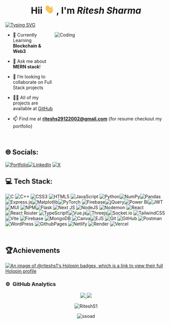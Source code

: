<h1 align="center">Hii <img src="https://raw.githubusercontent.com/ABSphreak/ABSphreak/master/gifs/Hi.gif" width="30px">
, I'm <i>Ritesh Sharma</i></h1>

[![Typing SVG](https://readme-typing-svg.herokuapp.com?font=Carattere&size=30&duration=4000&pause=1&color=6D32FF&background=ED9BFF00&width=435&lines=I'm+a+Full-Stack+Developer+!;I'm+a+Programmer+!;And+I'm+glad+you+are+here+%F0%9F%92%96)](https://git.io/typing-svg)

<img  align="right" width="350" height="250" alt="Coding" src="https://images-wixmp-ed30a86b8c4ca887773594c2.wixmp.com/f/c83c004e-1370-4756-88e5-4071de797088/de0dib6-0d584820-45d9-49c8-a54d-a33b98ac8372.gif?token=eyJ0eXAiOiJKV1QiLCJhbGciOiJIUzI1NiJ9.eyJzdWIiOiJ1cm46YXBwOjdlMGQxODg5ODIyNjQzNzNhNWYwZDQxNWVhMGQyNmUwIiwiaXNzIjoidXJuOmFwcDo3ZTBkMTg4OTgyMjY0MzczYTVmMGQ0MTVlYTBkMjZlMCIsIm9iaiI6W1t7InBhdGgiOiJcL2ZcL2M4M2MwMDRlLTEzNzAtNDc1Ni04OGU1LTQwNzFkZTc5NzA4OFwvZGUwZGliNi0wZDU4NDgyMC00NWQ5LTQ5YzgtYTU0ZC1hMzNiOThhYzgzNzIuZ2lmIn1dXSwiYXVkIjpbInVybjpzZXJ2aWNlOmZpbGUuZG93bmxvYWQiXX0.oIKwFOK9Aqd8E2YOv8KDWQoSyNhyM_7E6T34Td20ZKE">


- 🔭 Currently Learning <b> Blockchain & Web3</b>
- 💬 Ask me about **MERN stack**!

- 👯 I’m looking to collaborate on Full Stack projects

- 👨‍💻 All of my projects are available at [GitHub](https://github.com/RiteshS1/)

- 📫 Find me at **riteshs29122002@gmail.com** {for resume checkout my portfolio}


<br>

## 🌐 Socials:


[![Portfolio](https://img.shields.io/badge/Portfolio-%2300759.svg?logo=website&logoColor=white)](https://riteshs.vercel.app/)[![LinkedIn](https://img.shields.io/badge/LinkedIn-%230077B5.svg?logo=linkedin&logoColor=white)](https://linkedin.com/in/ritesh-sharma-8477a424a/) [![X](https://img.shields.io/badge/X-black.svg?logo=X&logoColor=white)](https://x.com/delphic_RS)


## 💻 Tech Stack:
![C](https://img.shields.io/badge/c-%2300599C.svg?style=for-the-badge&logo=c&logoColor=white) ![C++](https://img.shields.io/badge/c++-%2300599C.svg?style=for-the-badge&logo=c%2B%2B&logoColor=white) ![CSS3](https://img.shields.io/badge/css3-%231572B6.svg?style=for-the-badge&logo=css3&logoColor=white) ![HTML5](https://img.shields.io/badge/html5-%23E34F26.svg?style=for-the-badge&logo=html5&logoColor=white) ![JavaScript](https://img.shields.io/badge/javascript-%23323330.svg?style=for-the-badge&logo=javascript&logoColor=%23F7DF1E) ![Python](https://img.shields.io/badge/python-3670A0?style=for-the-badge&logo=python&logoColor=ffdd54)![NumPy](https://img.shields.io/badge/numpy-%23013243.svg?style=for-the-badge&logo=numpy&logoColor=white)![Pandas](https://img.shields.io/badge/pandas-%23150458.svg?style=for-the-badge&logo=pandas&logoColor=white)![Express.js](https://img.shields.io/badge/express.js-%23404d59.svg?style=for-the-badge&logo=express&logoColor=%2361DAFB)![Matplotlib](https://img.shields.io/badge/Matplotlib-%23ffffff.svg?style=for-the-badge&logo=Matplotlib&logoColor=black)![PyTorch](https://img.shields.io/badge/PyTorch-%23EE4C2C.svg?style=for-the-badge&logo=PyTorch&logoColor=white) ![Firebase](https://img.shields.io/badge/firebase-%23039BE5.svg?style=for-the-badge&logo=firebase)![jQuery](https://img.shields.io/badge/jquery-%230769AD.svg?style=for-the-badge&logo=jquery&logoColor=white)![Power Bi](https://img.shields.io/badge/power_bi-F2C811?style=for-the-badge&logo=powerbi&logoColor=black)![JWT](https://img.shields.io/badge/JWT-black?style=for-the-badge&logo=JSON%20web%20tokens) ![MUI](https://img.shields.io/badge/MUI-%230081CB.svg?style=for-the-badge&logo=mui&logoColor=white) ![NPM](https://img.shields.io/badge/NPM-%23CB3837.svg?style=for-the-badge&logo=npm&logoColor=white)![Flask](https://img.shields.io/badge/flask-%23000.svg?style=for-the-badge&logo=flask&logoColor=white) ![Next JS](https://img.shields.io/badge/Next-black?style=for-the-badge&logo=next.js&logoColor=white) ![NodeJS](https://img.shields.io/badge/node.js-6DA55F?style=for-the-badge&logo=node.js&logoColor=white) ![Nodemon](https://img.shields.io/badge/NODEMON-%23323330.svg?style=for-the-badge&logo=nodemon&logoColor=%BBDEAD) ![React](https://img.shields.io/badge/react-%2320232a.svg?style=for-the-badge&logo=react&logoColor=%2361DAFB)![React Router](https://img.shields.io/badge/React_Router-CA4245?style=for-the-badge&logo=react-router&logoColor=white) ![TypeScript](https://img.shields.io/badge/typescript-%23007ACC.svg?style=for-the-badge&logo=typescript&logoColor=white)!![Vue.js](https://img.shields.io/badge/vuejs-%2335495e.svg?style=for-the-badge&logo=vuedotjs&logoColor=%234FC08D)![Threejs](https://img.shields.io/badge/threejs-black?style=for-the-badge&logo=three.js&logoColor=white)![Socket.io](https://img.shields.io/badge/Socket.io-black?style=for-the-badge&logo=socket.io&badgeColor=010101) ![TailwindCSS](https://img.shields.io/badge/tailwindcss-%2338B2AC.svg?style=for-the-badge&logo=tailwind-css&logoColor=white) ![Vite](https://img.shields.io/badge/vite-%23646CFF.svg?style=for-the-badge&logo=vite&logoColor=white) ![Firebase](https://img.shields.io/badge/firebase-a08021?style=for-the-badge&logo=firebase&logoColor=ffcd34) ![MongoDB](https://img.shields.io/badge/MongoDB-%234ea94b.svg?style=for-the-badge&logo=mongodb&logoColor=white) ![Canva](https://img.shields.io/badge/Canva-%2300C4CC.svg?style=for-the-badge&logo=Canva&logoColor=white)![EJS](https://img.shields.io/badge/ejs-%23B4CA65.svg?style=for-the-badge&logo=ejs&logoColor=black) ![Git](https://img.shields.io/badge/git-%23F05033.svg?style=for-the-badge&logo=git&logoColor=white) ![GitHub](https://img.shields.io/badge/github-%23121011.svg?style=for-the-badge&logo=github&logoColor=white) ![Postman](https://img.shields.io/badge/Postman-FF6C37?style=for-the-badge&logo=postman&logoColor=white)![WordPress](https://img.shields.io/badge/WordPress-%23117AC9.svg?style=for-the-badge&logo=WordPress&logoColor=white) ![GithubPages](https://img.shields.io/badge/github%20pages-121013?style=for-the-badge&logo=github&logoColor=white) ![Netlify](https://img.shields.io/badge/netlify-%23000000.svg?style=for-the-badge&logo=netlify&logoColor=#00C7B7) ![Render](https://img.shields.io/badge/Render-%46E3B7.svg?style=for-the-badge&logo=render&logoColor=white) ![Vercel](https://img.shields.io/badge/vercel-%23000000.svg?style=for-the-badge&logo=vercel&logoColor=white) 

<br>

<h2>🏆Achievements</h2>  

[![An image of @riteshs1's Holopin badges, which is a link to view their full Holopin profile](https://holopin.me/riteshs1)](https://holopin.io/@riteshs1)


### ⚙️ &nbsp;GitHub Analytics

<p align="center">
<a href="https://github.com/RiteshS1">
  <img height="160em" src="https://github-readme-stats-eight-theta.vercel.app/api?username=RiteshS1&show_icons=true&theme=merko&include_all_commits=true&count_private=true" style="max-width: 100%;"/>
  <img height="160em" src="https://github-readme-stats-eight-theta.vercel.app/api/top-langs/?username=RiteshS1&layout=compact&langs_count=8&theme=merko"/>
</a>
</p>

<p align="center"><img src="https://github-readme-streak-stats.herokuapp.com/?user=RiteshS1&theme=merko" alt="RiteshS1" width="600" /></p>

<p align="center">
    <img src="https://github-profile-trophy.vercel.app/?username=RiteshS1&theme=onedark&margin-w=30&margin-h=30&row=2&column=4" alt="ssoad" />
</p>


